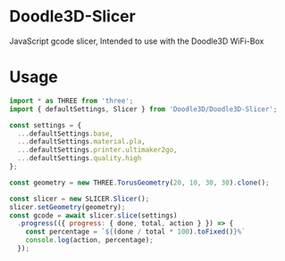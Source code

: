 # Doodle3D-Slicer
JavaScript gcode slicer, Intended to use with the Doodle3D WiFi-Box
# Usage

```javascript
import * as THREE from 'three';
import { defaultSettings, Slicer } from 'Doodle3D/Doodle3D-Slicer';

const settings = {
  ...defaultSettings.base,
  ...defaultSettings.material.pla,
  ...defaultSettings.printer.ultimaker2go,
  ...defaultSettings.quality.high
};

const geometry = new THREE.TorusGeometry(20, 10, 30, 30).clone();

const slicer = new SLICER.Slicer();
slicer.setGeometry(geometry);
const gcode = await slicer.slice(settings)
  .progress(({ progress: { done, total, action } }) => {
    const percentage = `${(done / total * 100).toFixed()}%`
    console.log(action, percentage);
  });
```
